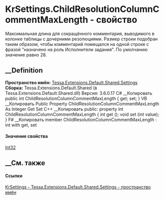 # KrSettings.ChildResolutionColumnCommentMaxLength - свойство
Максимальная длина для сокращённого комментария, выводимого в колонке таблицы
с дочерними резолюциями. Размер строки подобран таким образом, чтобы
комментарий помещался на одной строке с фразой "назначено на роль Исполнители
задания". По умолчанию значение равно 28.
## __Definition
 **Пространство имён:**
[Tessa.Extensions.Default.Shared.Settings](N_Tessa_Extensions_Default_Shared_Settings.htm)  
 **Сборка:** Tessa.Extensions.Default.Shared (в
Tessa.Extensions.Default.Shared.dll) Версия: 3.6.0.17
C# __Копировать
     public int ChildResolutionColumnCommentMaxLength { get; set; }
VB __Копировать
     Public Property ChildResolutionColumnCommentMaxLength As Integer
    	Get
    	Set
C++ __Копировать
     public:
    property int ChildResolutionColumnCommentMaxLength {
    	int get ();
    	void set (int value);
    }
F# __Копировать
     member ChildResolutionColumnCommentMaxLength : int with get, set
#### Значение свойства
[Int32](https://learn.microsoft.com/dotnet/api/system.int32)
##  __См. также
#### Ссылки
[KrSettings - ](T_Tessa_Extensions_Default_Shared_Settings_KrSettings.htm)
[Tessa.Extensions.Default.Shared.Settings - пространство
имён](N_Tessa_Extensions_Default_Shared_Settings.htm)
